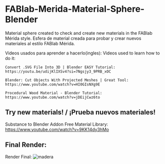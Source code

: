 # FABlab-Merida-Material-Sphere-Blender
Material sphere created to check and create new materials in the FABlab Mérida style.
Esfera de material creada para probar y crear nuevos materiales al estilo FABlab Mérida.

Videos usados para aprender a hacerlo(ingles):
Videos used to learn how to do it:

    Convert .SVG File Into 3D | Blender EASY Tutorial: 
    https://youtu.be/udijKlIXSv4?si=7Ngsjy3_9PRB_xOC
    
    Blender: Cut Objects With Projected Meshes | Great Tool:
    https://www.youtube.com/watch?v=HI0GIsNXg9E
    
    Procedural Wood Material - Blender Tutorial:
    https://www.youtube.com/watch?v=jDEijCwz6to
    
  ## Try new materials! / ¡Prueba nuevos materiales!
  
   Substance to Blender Addon Free Material Library: https://www.youtube.com/watch?v=9KK14dy3hMo

  ## Final Render:
  
  Render Final:
  ![madera](https://github.com/user-attachments/assets/8f54304f-74a2-46e8-b0b6-2bd7b6a80674)
